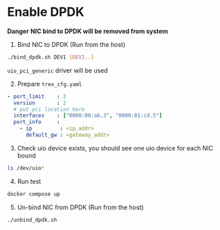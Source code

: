 # Enable DPDK
**Danger**
**NIC bind to DPDK will be removed from system**

1. Bind NIC to DPDK (Run from the host)
``` bash
./bind_dpdk.sh DEV1 [DEV2..]
```
`uio_pci_generic` driver will be used

2. Prepare `trex_cfg.yaml`
``` yaml
- port_limit    : 2
  version       : 2
  # put pci location here
  interfaces    : ["0000:00:ab.3", "0000:01:cd.5"]
  port_info     :
    - ip         : <ip_addr>
      default_gw : <gateway_addr>
```

3. Check uio device exists, you should see one uio device for each NIC bound
``` bash
ls /dev/uio*
```

4. Run test
``` bash
docker compose up
```

5. Un-bind NIC from DPDK (Run from the host)
``` bash
./unbind_dpdk.sh
```